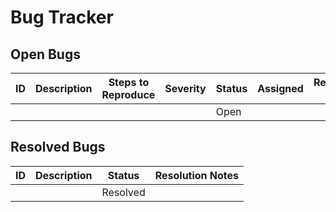 # Bug Tracker

## Open Bugs

| ID | Description | Steps to Reproduce | Severity | Status | Assigned | Resolution Notes |
|----|-------------|--------------------|----------|--------|----------|------------------|
|    |             |                    |          | Open   |          |                  |

## Resolved Bugs

| ID | Description | Status   | Resolution Notes |
|----|-------------|----------|------------------|
|    |             | Resolved |                  | 